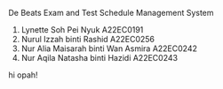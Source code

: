 De Beats
Exam and Test Schedule Management System
1. Lynette Soh Pei Nyuk A22EC0191
2. Nurul Izzah binti Rashid A22EC0256
3. Nur Alia Maisarah binti Wan Asmira A22EC0242
4. Nur Aqila Natasha binti Hazidi A22EC0243

hi opah!
